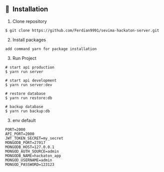 ## 🚀&nbsp; Installation

1. Clone repository

```shell
$ git clone https://github.com/Ferdian9991/sevima-hackaton-server.git
```

2. Install packages

```shell
add command yarn for package installation
```

3. Run Project

```shell
# start api production
$ yarn run server

# start api development
$ yarn run server:dev

# restore database
$ yarn run restore:db

# backup database
$ yarn run backup:db
```

3. env default

```shell
PORT=2000
API_PORT=2000
JWT_TOKEN_SECRET=my_secret
MONGODB_PORT=27017
MONGODB_HOST=127.0.0.1
MONGOD_AUTH_SOURCE=admin
MONGODB_NAME=hackaton_app
MONGOD_USERNAME=admin
MONGOD_PASSWORD=123123
```
